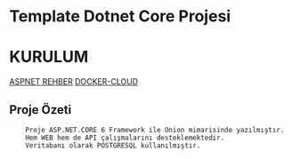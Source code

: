 # Template Dotnet Core Projesi

# KURULUM

[ASPNET REHBER](https://github.com/blitzkrieg0000/NETCORE_Template01/tree/main/WebAppOnion)
[DOCKER-CLOUD](https://github.com/blitzkrieg0000/NETCORE_Template01/tree/main/Docker)

## Proje Özeti
```
    Proje ASP.NET.CORE 6 Framework ile Onion mimarisinde yazılmıştır.
    Hem WEB hem de API çalışmalarını desteklemektedir.
    Veritabanı olarak POSTGRESQL kullanılmıştır.
```

